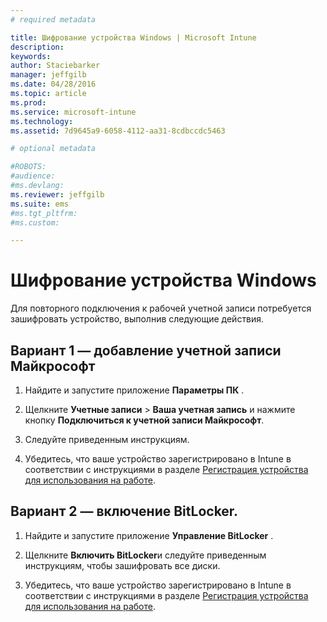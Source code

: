 ```yaml
---
# required metadata

title: Шифрование устройства Windows | Microsoft Intune
description:
keywords:
author: Staciebarker
manager: jeffgilb
ms.date: 04/28/2016
ms.topic: article
ms.prod:
ms.service: microsoft-intune
ms.technology:
ms.assetid: 7d9645a9-6058-4112-aa31-8cdbccdc5463

# optional metadata

#ROBOTS:
#audience:
#ms.devlang:
ms.reviewer: jeffgilb
ms.suite: ems
#ms.tgt_pltfrm:
#ms.custom:

---
```


# Шифрование устройства Windows
Для повторного подключения к рабочей учетной записи потребуется зашифровать устройство, выполнив следующие действия.

## Вариант 1 — добавление учетной записи Майкрософт

1.  Найдите и запустите приложение **Параметры ПК** .

2.  Щелкните **Учетные записи** &gt; **Ваша учетная запись** и нажмите кнопку **Подключиться к учетной записи Майкрософт**.

3.  Следуйте приведенным инструкциям.

4.  Убедитесь, что ваше устройство зарегистрировано в Intune в соответствии с инструкциями в разделе [Регистрация устройства для использования на работе](http://go.microsoft.com/fwlink/?LinkId=519071).

## Вариант 2 — включение BitLocker.

1.  Найдите и запустите приложение **Управление BitLocker** .

2.  Щелкните **Включить BitLocker**и следуйте приведенным инструкциям, чтобы зашифровать все диски.

3.  Убедитесь, что ваше устройство зарегистрировано в Intune в соответствии с инструкциями в разделе [Регистрация устройства для использования на работе](http://go.microsoft.com/fwlink/?LinkId=519071).



<!--HONumber=May16_HO2-->


